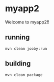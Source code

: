 # myapp2

Welcome to myapp2!!

## running

    mvn clean jooby:run

## building

    mvn clean package

